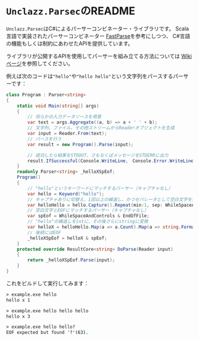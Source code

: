 # `Unclazz.Parsec`のREADME

`Unclazz.Parsec`はC#によるパーサーコンビネーター・ライブラリです。
Scala言語で実装されたパーサーコンビネーター [FastParse](https://github.com/lihaoyi/fastparse)を参考にしつつ、
C#言語の機能もしくは制約にあわせたAPIを提供しています。

ライブラリが公開するAPIを使用してパーサーを組み立てる方法については
[Wikiページ](https://github.com/mizukyf/Unclazz.Parsec/wiki)を参照してください。

例えば次のコードは`"hello"`や`"hello hello"`という文字列をパースするパーサーです：

```cs
class Program : Parser<string>
{
    static void Main(string[] args)
    {
        // 何らかの入力データソースを用意
        var text = args.Aggregate((a, b) => a + ' ' + b);
        // 文字列、ファイル、その他ストリームからReaderオブジェクトを生成
        var input = Reader.From(text);
        // パースを行う
        var result = new Program().Parse(input);

        // 成功したら結果をSTDOUT、さもなくばメッセージをSTDERRに出力
        result.IfSuccessful(Console.WriteLine,　Console.Error.WriteLine);
    }
    readonly Parser<string> _helloXSpEof;
    Program()
    {
        // "hello"というキーワードにマッチするパーサー（キャプチャなし）
        var hello = Keyword("hello");
        // キャプチャありに切替え、1回以上の繰返し、かつセパレータとして空白文字を指定
        var helloHello = hello.Capture().Repeat(min:1, sep: WhileSpaceAndControls);
        // 空白文字とEOFにマッチするパーサー（キャプチャなし）
        var spEof = WhileSpaceAndControls & EndOfFile;
        // "hello"の繰返しをintに、その後さらにstringに変換
        var helloX = helloHello.Map(a => a.Count).Map(a => string.Format("hello x {0}", a));
        // 後続にはEOF
        _helloXSpEof = helloX & spEof;
    }
    protected override ResultCore<string> DoParse(Reader input)
    {
        return _helloXSpEof.Parse(input);
    }
}
```

これをビルドして実行してみます：

```bat
> example.exe hello
hello x 1

> example.exe hello hello hello 
hello x 3

> example.exe hello hello?
EOF expected but found '?'(63).
```

